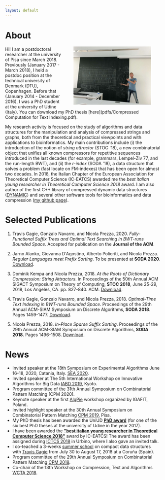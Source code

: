 ```yaml
---
layout: default
---
```


# About

<img src="figures/bp.jpg" align="right" width="50%" hspace="30" vspace="0" alt="be balanced" />

Hi! I am a postdoctoral researcher at the university of Pisa since March 2018. Previously (January 2017 - March 2018), I held a postdoc position at the technical university of Denmark (DTU), Copenhagen. Before that (January 2014 - December 2016), I was a PhD student at the university of Udine (Italy). You can download my PhD thesis [here](pdfs/Compressed Computation for Text Indexing.pdf).

My research activity is focused on the study of algorithms and data structures for the manipulation and analysis of compressed strings and graphs, both from the theoretical and practical viewpoints and with applications to bioinformatics. My main contributions include (i) the introduction of the notion of *string attractor* (STOC '18), a new combinatorial object that unifies all known compressors for repetitive sequences introduced in the last decades (for example, grammars, Lempel-Ziv 77, and the run-length BWT), and (ii) the *r-index* (SODA '18), a data structure that solves a problem (fast locate on FM-indexes) that has been open for almost two decades. In 2018, the Italian Chapter of the European Association for Theoretical Computer Science (IC-EATCS) awarded me the *best italian young researcher in Theoretical Computer Science 2018* award. I am also author of the first C++ library of compressed dynamic data structures ([DYNAMIC](https://github.com/xxsds/DYNAMIC)) and several other software tools for bioinformatics and data compression ([my github page](https://github.com/nicolaprezza)).

# Selected Publications

1. Travis Gagie, Gonzalo Navarro, and Nicola Prezza, 2020. *Fully-Functional Suffix Trees and Optimal Text Searching in BWT-runs Bounded Space*. Accepted for publication on the **Journal of the ACM**.

1. Jarno Alanko, Giovanna D'Agostino, Alberto Policriti, and Nicola Prezza. *Regular Languages meet Prefix Sorting*. To be presented at **SODA 2020**. [Download](pdfs/soda20.pdf).

1. Dominik Kempa and Nicola Prezza, 2018. *At the Roots of Dictionary Compression: String Attractors*. In Proceedings of the 50th Annual ACM SIGACT Symposium on Theory of Computing, **STOC 2018**, June 25-29, 2018, Los Angeles, CA. pp. 827-840. ACM. [Download](pdfs/stoc18.pdf).

1. Travis Gagie, Gonzalo Navarro, and Nicola Prezza, 2018. *Optimal-Time Text Indexing in BWT-runs Bounded Space*. Proceedings of the 29th Annual ACM-SIAM Symposium on Discrete Algorithms, **SODA 2018**. Pages 1459-1477. [Download](pdfs/soda18_1.pdf).

1. Nicola Prezza, 2018. *In-Place Sparse Suffix Sorting*. Proceedings of the 29th Annual ACM-SIAM Symposium on Discrete Algorithms, **SODA 2018**. Pages 1496-1508. [Download](pdfs/soda18_2.pdf).

# News

* Invited speaker at the 18th Symposium on Experimental Algorithms June 16-18, 2020, Catania, Italy. [SEA 2020](http://www.sea2020.dmi.unict.it/).
* Invited speaker at The 5th International Workshop on Innovative Algorithms for Big Data [IABD 2019](https://sites.google.com/view/iabd2019/iabd2019), Kyoto.
* Program committee of the 31th Annual Symposium on Combinatorial Pattern Matching [CPM 2020].
* Keynote speaker at the first [AlgPie](https://algpie.mimuw.edu.pl/) workshop organized by IGAFIT, Poland.
* Invited highlight speaker at the 30th Annual Symposium on Combinatorial Pattern Matching [CPM 2019](http://cpm2019.di.unipi.it/), Pisa.
* My PhD thesis has been awarded the UniUD [**PhD award**](https://qui.uniud.it/notizieEventi/ateneo/phd-awards-assegnati-alle-migliori-tesi-di-dottorato-2017) (for one of the six best PhD theses at the university of Udine in the year 2017).
* I have been awarded the [**"best italian young researcher in Theoretical Computer Science 2018"**](https://www.eatcs.org/index.php/italian-chapter) award by IC-EATCS! The award has been assigned during [ICTCS 2018](http://www.sti.uniurb.it/events/ictcs2018/cfp.html) in Urbino, where I also gave an invited talk.
* I co-teached a 3-weeks [summer school](http://www.udc.es/gl/iss/courses/courses_2018/Compact_data_structures) on compact data structures with [Travis Gagie](https://www.cs.helsinki.fi/u/gagie/) from July 30 to August 17, 2018 at a Coruña (Spain). 
* Program committee of the 29th Annual Symposium on Combinatorial Pattern Matching [CPM 2018](http://cpm2018.sdu.edu.cn/).
* Co-chair of the 13th Workshop on Compression, Text and Algorithms [WCTA 2018](http://eventos.spc.org.pe/spire2018/).
